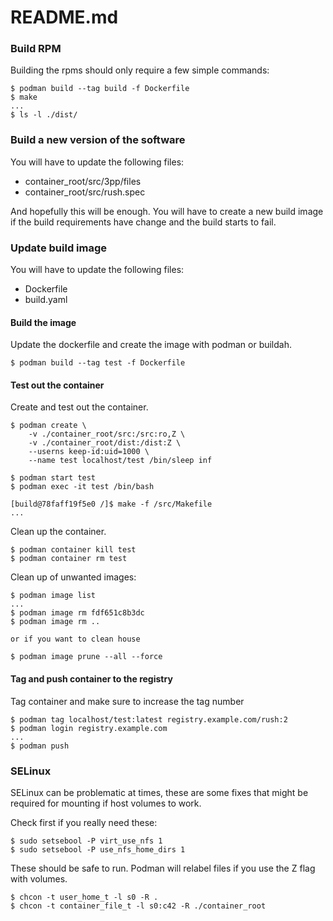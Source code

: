 README.md
=========


### Build RPM ###

Building the rpms should only require a few simple commands:

    $ podman build --tag build -f Dockerfile
    $ make
    ...
    $ ls -l ./dist/


### Build a new version of the software ###

You will have to update the following files:

* container_root/src/3pp/files
* container_root/src/rush.spec

And hopefully this will be enough. You will have to create a new build image
if the build requirements have change and the build starts to fail.


### Update build image ###

You will have to update the following files:

* Dockerfile
* build.yaml


#### Build the image ####

Update the dockerfile and create the image with podman or buildah.

    $ podman build --tag test -f Dockerfile


#### Test out the container ####

Create and test out the container.

    $ podman create \
        -v ./container_root/src:/src:ro,Z \
        -v ./container_root/dist:/dist:Z \
        --userns keep-id:uid=1000 \
        --name test localhost/test /bin/sleep inf

    $ podman start test
    $ podman exec -it test /bin/bash

    [build@78faff19f5e0 /]$ make -f /src/Makefile
    ...

Clean up the container.

    $ podman container kill test
    $ podman container rm test

Clean up of unwanted images:

    $ podman image list
    ...
    $ podman image rm fdf651c8b3dc
    $ podman image rm ..

    or if you want to clean house

    $ podman image prune --all --force


#### Tag and push container to the registry ####

Tag container and make sure to increase the tag number

    $ podman tag localhost/test:latest registry.example.com/rush:2
    $ podman login registry.example.com
    ...
    $ podman push


### SELinux ###

SELinux can be problematic at times, these are some fixes that might be
required for mounting if host volumes to work.

Check first if you really need these:

    $ sudo setsebool -P virt_use_nfs 1
    $ sudo setsebool -P use_nfs_home_dirs 1

These should be safe to run. Podman will relabel files if you use the Z flag
with volumes.

    $ chcon -t user_home_t -l s0 -R .
    $ chcon -t container_file_t -l s0:c42 -R ./container_root
